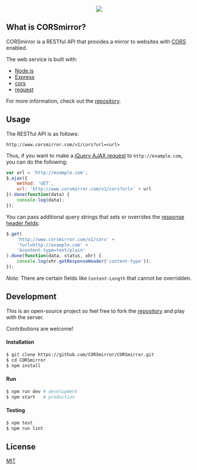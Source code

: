 <p align="center">
    <a href="http://www.corsmirror.com">
        <img src="https://avatars2.githubusercontent.com/u/21297312?s=300">
    </a>
</p>

## What is CORSmirror?

CORSmirror is a RESTful API that provides a mirror to websites with [CORS](https://www.maxcdn.com/one/visual-glossary/cors/) enabled.

The web service is built with:
- [Node.js](https://nodejs.org)
- [Express](https://expressjs.com)
- [cors](https://github.com/expressjs/cors)
- [request](https://github.com/request/request)

For more information, check out the [repository](https://github.com/CORSmirror/CORSmirror).

## Usage

The RESTful API is as follows:

```
http://www.corsmirror.com/v1/cors?url=<url>
```

Thus, if you want to make a [jQuery AJAX request](http://api.jquery.com/jquery.ajax/) to `http://example.com`, you can do the following:

```js
var url = 'http://example.com';
$.ajax({
    method: 'GET',
    url: 'http://www.corsmirror.com/v1/cors?url=' + url
}).done(function(data) {
    console.log(data);
});
```

You can pass additional query strings that sets or overrides the [response header fields](https://en.wikipedia.org/wiki/List_of_HTTP_header_fields):

```js
$.get(
    'http://www.corsmirror.com/v1/cors' +
    '?url=http://example.com' +
    '&content-type=text/plain'
).done(function(data, status, xhr) {
    console.log(xhr.getResponseHeader('content-type'));
});
```

_Note:_ There are certain fields like `Content-Length` that cannot be overridden.

## Development

This is an open-source project so feel free to fork the [repository](https://github.com/CORSmirror/CORSmirror) and play with the server.

Contributions are welcome!

#### Installation

```sh
$ git clone https://github.com/CORSmirror/CORSmirror.git
$ cd CORSmirror
$ npm install
```

#### Run

```sh
$ npm run dev # development
$ npm start   # production
```

#### Testing

```sh
$ npm test
$ npm run lint
```

## License

[MIT](https://github.com/CORSmirror/CORSmirror/blob/master/LICENSE)
